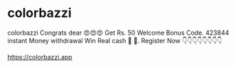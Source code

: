 # colorbazzi
colorbazzi
Congrats dear 😍😍😍
Get Rs. 50 Welcome Bonus 
Code. 423844
instant Money withdrawal 
Win Real cash 💸 💸.
 Register Now 
👇👇👇👇👇👇👇👇

https://colorbazzi.app
